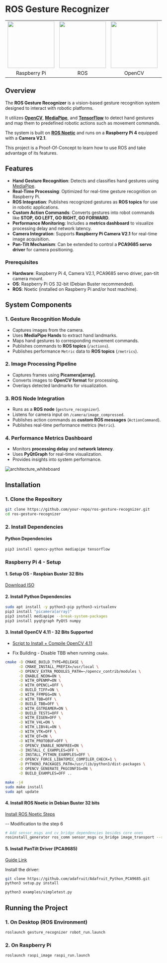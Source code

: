 # ROS Gesture Recognizer
<table>
  <tr>
    <td><img src="https://github.com/user-attachments/assets/2514fd23-ae21-45ad-9dd6-7258457526db" width="150"></td>
    <td><img src="https://github.com/user-attachments/assets/aa0cfd1a-4ef1-4718-b75f-624cbcd05766" width="150"></td>
    <td><img src="https://github.com/user-attachments/assets/7eaf8c0c-f8be-42c1-85bd-49bc09279640" width="150"></td>
    <td><img src="https://github.com/user-attachments/assets/71bff446-5cf0-4c38-b733-067348f047fe" width="150"></td>
  </tr>
  <tr>
    <td align="center">Raspberry Pi</td>
    <td align="center">ROS</td>
    <td align="center">OpenCV</td>
    <td align="center">Noetic</td>
  </tr>
</table>

## Overview
The **ROS Gesture Recognizer** is a vision-based gesture recognition system designed to interact with robotic platforms. 

It utilizes **[OpenCV](https://opencv.org/)**, **[MediaPipe](https://ai.google.dev/edge/mediapipe/solutions/guide)**, and **[TensorFlow](https://www.tensorflow.org/?hl=es)** to detect hand gestures and map them to predefined robotic actions such as movement commands.

The system is built on **[ROS Noetic](https://wiki.ros.org/noetic)** and runs on a **Raspberry Pi 4** equipped with a **Camera V2.1**.

This project is a Proof-Of-Concept to learn how to use ROS and take advantage of its features.

## Features
- **Hand Gesture Recognition**: Detects and classifies hand gestures using [MediaPipe](https://github.com/google-ai-edge/mediapipe).
- **Real-Time Processing**: Optimized for real-time gesture recognition on Raspberry Pi.
- **ROS Integration**: Publishes recognized gestures as **ROS topics** for use in robotic applications.
- **Custom Action Commands**: Converts gestures into robot commands like **STOP, GO LEFT, GO RIGHT, GO FORWARD**.
- **Performance Monitoring**: Includes a **metrics dashboard** to visualize processing delay and network latency.
- **Camera Integration**: Supports **Raspberry Pi Camera V2.1** for real-time image acquisition.
- **Pan-Tilt Mechanism**: Can be extended to control a **PCA9685 servo driver** for camera positioning.

### Prerequisites
- **Hardware**: Raspberry Pi 4, Camera V2.1, PCA9685 servo driver, pan-tilt camera mount.
- **OS**: Raspberry Pi OS 32-bit (Debian Buster recommended).
- **ROS**: Noetic (installed on Raspberry Pi and/or host machine).


## System Components
### 1. Gesture Recognition Module
- Captures images from the camera.
- Uses **MediaPipe Hands** to extract hand landmarks.
- Maps hand gestures to corresponding movement commands.
- Publishes commands to **ROS topics** (`/actions`).
- Publishes performance `Metric` data to **ROS topics** (`/metrics`).

### 2. Image Processing Pipeline
- Captures frames using **Picamera[array]**.
- Converts images to **OpenCV format** for processing.
- Overlays detected landmarks for visualization.

### 3. ROS Node Integration
- Runs as a **ROS node** (`gesture_recognizer`).
- Listens for camera input on `/camera/image_compressed`.
- Publishes action commands as **custom ROS messages** (`ActionCommand`).
- Publishes real-time performance metrics (`Metric`).

### 4. Performance Metrics Dashboard
- Monitors **processing delay** and **network latency**.
- Uses **PyQtGraph** for real-time visualization.
- Provides insights into system performance.

![architecture_whiteboard](https://github.com/user-attachments/assets/adfc2a45-0de6-4418-9665-3bfdcf887654)

## Installation
### 1. Clone the Repository
```bash
git clone https://github.com/your-repo/ros-gesture-recognizer.git
cd ros-gesture-recognizer
```

### 2. Install Dependencies
#### Python Dependencies
```bash
pip3 install opencv-python mediapipe tensorflow
```

### Raspberry Pi 4 - Setup

#### 1. Setup OS - Raspbian Buster 32 Bits
[Download ISO](https://downloads.raspberrypi.org/raspios_armhf/images/raspios_armhf-2021-05-28/2021-05-07-raspios-buster-armhf.zip)


#### 2. Install Python Dependencies
```bash
sudo apt install -y python3-pip python3-virtualenv  
pip3 install "picamera[array]"
pip3 install mediapipe --break-system-packages
pip3 install pyqtgraph PyQt5 numpy
```

#### 3. Install OpenCV 4.11 - 32 Bits Supported
- [Script to Install + Compile OpenCV 4.11](https://github.com/Qengineering/Install-OpenCV-Raspberry-Pi-32-bits/blob/main/OpenCV-4-11-0.sh/)

- Fix Building - Disable TBB when running `cmake`.

```bash
cmake -D CMAKE_BUILD_TYPE=RELEASE \
      -D CMAKE_INSTALL_PREFIX=/usr/local \
      -D OPENCV_EXTRA_MODULES_PATH=~/opencv_contrib/modules \
      -D ENABLE_NEON=ON \
      -D WITH_OPENMP=ON \
      -D WITH_OPENCL=OFF \
      -D BUILD_TIFF=ON \
      -D WITH_FFMPEG=ON \
      -D WITH_TBB=OFF \
      -D BUILD_TBB=OFF \
      -D WITH_GSTREAMER=ON \
      -D BUILD_TESTS=OFF \
      -D WITH_EIGEN=OFF \
      -D WITH_V4L=ON \
      -D WITH_LIBV4L=ON \
      -D WITH_VTK=OFF \
      -D WITH_QT=ON \
      -D WITH_PROTOBUF=OFF \
      -D OPENCV_ENABLE_NONFREE=ON \
      -D INSTALL_C_EXAMPLES=OFF \
      -D INSTALL_PYTHON_EXAMPLES=OFF \
      -D OPENCV_FORCE_LIBATOMIC_COMPILER_CHECK=1 \
      -D PYTHON3_PACKAGES_PATH=/usr/lib/python3/dist-packages \
      -D OPENCV_GENERATE_PKGCONFIG=ON \
      -D BUILD_EXAMPLES=OFF ..

make -j4
sudo make install
sudo apt update
```

#### 4. Install ROS Noetic in Debian Buster 32 bits
[Install ROS Noetic Steps](https://varhowto.com/install-ros-noetic-raspberry-pi-4/)

-- Modification to the step 6
```bash
# Add sensor_msgs and cv_bridge dependencies besides core ones
rosinstall_generator ros_comm sensor_msgs cv_bridge image_transport --rosdistro noetic --deps --wet-only --tar > noetic-ros_comm-wet.rosinstall
```

#### 5. Install PanTilt Driver (PCA9685)

[Guide Link](https://blog.garybricks.com/control-16-servos-with-raspberry-pi-pca9685-driver)

Install the driver:
```bash
git clone https://github.com/adafruit/Adafruit_Python_PCA9685.git
python3 setup.py install

python3 examples/simpletest.py
```

## Running the Project
### 1. On Desktop (ROS Environment)
```bash
roslaunch gesture_recognizer robot_run.launch
```

### 2. On Raspberry Pi
```bash
roslaunch raspi_image raspi_run.launch
```
